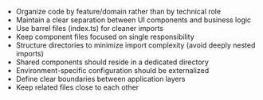 - Organize code by feature/domain rather than by technical role
- Maintain a clear separation between UI components and business logic
- Use barrel files (index.ts) for cleaner imports
- Keep component files focused on single responsibility
- Structure directories to minimize import complexity (avoid deeply nested imports)
- Shared components should reside in a dedicated directory
- Environment-specific configuration should be externalized
- Define clear boundaries between application layers
- Keep related files close to each other